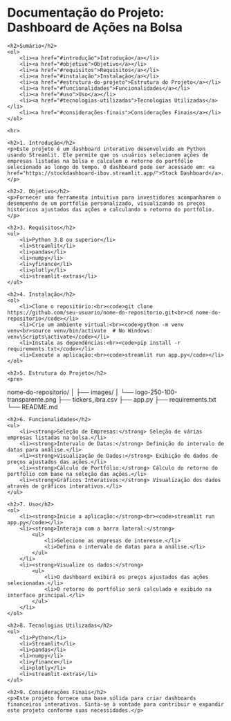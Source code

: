 <h1>Documentação do Projeto: Dashboard de Ações na Bolsa</h1>

    <h2>Sumário</h2>
    <ol>
        <li><a href="#introdução">Introdução</a></li>
        <li><a href="#objetivo">Objetivo</a></li>
        <li><a href="#requisitos">Requisitos</a></li>
        <li><a href="#instalação">Instalação</a></li>
        <li><a href="#estrutura-do-projeto">Estrutura do Projeto</a></li>
        <li><a href="#funcionalidades">Funcionalidades</a></li>
        <li><a href="#uso">Uso</a></li>
        <li><a href="#tecnologias-utilizadas">Tecnologias Utilizadas</a></li>
        <li><a href="#considerações-finais">Considerações Finais</a></li>
    </ol>

    <hr>

    <h2>1. Introdução</h2>
    <p>Este projeto é um dashboard interativo desenvolvido em Python usando Streamlit. Ele permite que os usuários selecionem ações de empresas listadas na bolsa e calculem o retorno do portfólio selecionado ao longo do tempo. O dashboard pode ser acessado em: <a href="https://stockdashboard-ibov.streamlit.app/">Stock Dashboard</a>.</p>

    <h2>2. Objetivo</h2>
    <p>Fornecer uma ferramenta intuitiva para investidores acompanharem o desempenho de um portfólio personalizado, visualizando os preços históricos ajustados das ações e calculando o retorno do portfólio.</p>

    <h2>3. Requisitos</h2>
    <ul>
        <li>Python 3.8 ou superior</li>
        <li>Streamlit</li>
        <li>pandas</li>
        <li>numpy</li>
        <li>yfinance</li>
        <li>plotly</li>
        <li>streamlit-extras</li>
    </ul>

    <h2>4. Instalação</h2>
    <ol>
        <li>Clone o repositório:<br><code>git clone https://github.com/seu-usuario/nome-do-repositorio.git<br>cd nome-do-repositorio</code></li>
        <li>Crie um ambiente virtual:<br><code>python -m venv venv<br>source venv/bin/activate  # No Windows: venv\Scripts\activate</code></li>
        <li>Instale as dependências:<br><code>pip install -r requirements.txt</code></li>
        <li>Execute a aplicação:<br><code>streamlit run app.py</code></li>
    </ol>

    <h2>5. Estrutura do Projeto</h2>
    <pre>
nome-do-repositorio/
│
├── images/
│   └── logo-250-100-transparente.png
├── tickers_ibra.csv
├── app.py
├── requirements.txt
└── README.md
    </pre>

    <h2>6. Funcionalidades</h2>
    <ul>
        <li><strong>Seleção de Empresas:</strong> Seleção de várias empresas listadas na bolsa.</li>
        <li><strong>Intervalo de Datas:</strong> Definição do intervalo de datas para análise.</li>
        <li><strong>Visualização de Dados:</strong> Exibição de dados de preços ajustados das ações.</li>
        <li><strong>Cálculo de Portfólio:</strong> Cálculo do retorno do portfólio com base na seleção das ações.</li>
        <li><strong>Gráficos Interativos:</strong> Visualização dos dados através de gráficos interativos.</li>
    </ul>

    <h2>7. Uso</h2>
    <ol>
        <li><strong>Inicie a aplicação:</strong><br><code>streamlit run app.py</code></li>
        <li><strong>Interaja com a barra lateral:</strong>
            <ul>
                <li>Selecione as empresas de interesse.</li>
                <li>Defina o intervalo de datas para a análise.</li>
            </ul>
        </li>
        <li><strong>Visualize os dados:</strong>
            <ul>
                <li>O dashboard exibirá os preços ajustados das ações selecionadas.</li>
                <li>O retorno do portfólio será calculado e exibido na interface principal.</li>
            </ul>
        </li>
    </ol>

    <h2>8. Tecnologias Utilizadas</h2>
    <ul>
        <li>Python</li>
        <li>Streamlit</li>
        <li>pandas</li>
        <li>numpy</li>
        <li>yfinance</li>
        <li>plotly</li>
        <li>streamlit-extras</li>
    </ul>

    <h2>9. Considerações Finais</h2>
    <p>Este projeto fornece uma base sólida para criar dashboards financeiros interativos. Sinta-se à vontade para contribuir e expandir este projeto conforme suas necessidades.</p>
